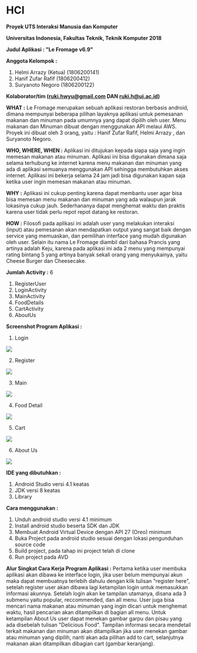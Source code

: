 # HCI
**Proyek UTS Interaksi Manusia dan Komputer**

**Universitas Indonesia, Fakultas Teknik, Teknik Komputer 2018**

**Judul Aplikasi : "Le Fromage v6.9"**

**Anggota Kelompok :**

1. Helmi Arrazy (Ketua)    (1806200141)
2. Hanif Zufar Rafif       (1806200412)
3. Suryanoto Negoro        (1806200122)

**Kolaborator/tim (ruki.hwyu@gmail.com DAN ruki.h@ui.ac.id)**

**WHAT :** Le Fromage merupakan sebuah aplikasi restoran berbasis android, dimana mempunyai beberapa pilihan layaknya aplikasi untuk pemesanan makanan dan minuman pada umumnya yang dapat dipilih oleh user. Menu makanan dan Minuman dibuat dengan menggunakan API melaui AWS. Proyek ini dibuat oleh 3 orang, yaitu : Hanif Zufar Rafif, Helmi Arrazy , dan Suryanoto Negoro. 

**WHO, WHERE, WHEN :** Aplikasi ini ditujukan kepada siapa saja yang ingin memesan makanan atau minuman. Aplikasi ini bisa digunakan dimana saja selama terhubung ke internet karena menu makanan dan minuman yang ada di aplikasi semuanya menggunakan API sehingga membutuhkan akses internet. Aplikasi ini bekerja selama 24 jam jadi bisa digunakan kapan saja ketika user ingin memesan makanan atau minuman.

**WHY :** Aplikasi ini cukup penting karena dapat membantu user agar bisa bisa memesan menu makanan dan minuman yang ada walaupun jarak lokasinya cukup jauh. Sederhananya dapat menghemat waktu dan praktis karena user tidak perlu repot repot datang ke restoran.

**HOW :** Filosofi pada aplikasi  ini adalah user yang melakukan interaksi (input) atau pemesanan akan mendapatkan output yang sangat baik dengan service yang memuaskan, dan pemilihan interface yang mudah digunakan oleh user. Selain itu nama Le Fromage diambil dari bahasa Prancis yang artinya adalah Keju, karena pada aplikasi ini ada 2 menu yang mempunyai rating bintang 5 yang artinya banyak sekali orang yang menyukainya, yaitu Cheese Burger dan Cheesecake.

**Jumlah Activity :** 6
1. RegisterUser
2. LoginActivity
3. MainActivity
4. FoodDetails
5. CartActivity
6. AboutUs

**Screenshot Program Aplikasi :**
1. Login

![](image/login.png)

2. Register

![](image/register.png)

3. Main

![](image/main.png)

4. Food Detail

![](image/detail1.png)

5. Cart

![](image/cart1.png)

6. About Us

![](image/aboutus1.png)

**IDE yang dibutuhkan :**
1. Android Studio versi 4.1 keatas
2. JDK versi 8 keatas
3. Library 

**Cara menggunakan :**
1. Unduh android studio versi 4.1 minimum 
2. Install android studio beserta SDK dan JDK
3. Membuat Android Virtual Device dengan API 27 (Oreo) minimum
4. Buka Project pada android studio sesuai dengan lokasi pengunduhan source code
5. Build project, pada tahap ini project telah di clone
6. Run project pada AVD

**Alur Singkat Cara Kerja Program Aplikasi :** Pertama ketika user membuka aplikasi akan dibawa ke interface login, jika user belum mempunyai akun maka dapat membuatnya terlebih dahulu dengan klik tulisan "register here", setelah register user akan dibawa lagi ketampilan login untuk memasukkan informasi akunnya. Setelah login akan ke tampilan utamanya, disana ada 3 submenu yaitu popular, reccommended, dan all menu. User juga bisa mencari nama makanan atau minuman yang ingin dicari untuk menghemat waktu, hasil pencarian akan ditampilkan di bagian all menu. Untuk ketampilan About Us user dapat menekan gambar garpu dan pisau yang ada disebelah tulisan "Delicious Food". Tampilan informasi secara mendetail terkait makanan dan minuman akan ditampilkan jika user menekan gambar atau minuman yang dipilih, nanti akan ada pilihan add to cart, selanjutnya makanan akan ditampilkan dibagian cart (gambar keranjang).
